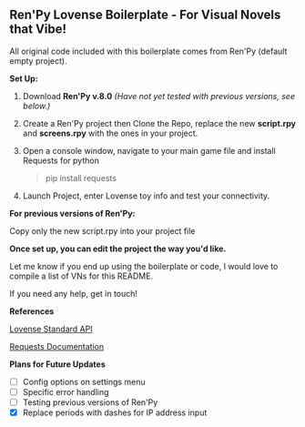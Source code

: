 ## Ren'Py Lovense Boilerplate - For Visual Novels that Vibe!

All original code included with this boilerplate comes from Ren'Py (default empty project).

**Set Up:**

 1. Download **Ren'Py v.8.0** *(Have not yet tested with previous
    versions, see below.)*
 2. Create a Ren'Py project then Clone the Repo, replace the new **script.rpy** and **screens.rpy** with the ones in your project.
 3. Open a console window, navigate to your main game file and install
    Requests for python 
    > pip install requests

 4. Launch Project, enter Lovense toy info and test your connectivity.

**For previous versions of Ren'Py:**

Copy only the new script.rpy into your project file

**Once set up, you can edit the project the way you'd like.** 

Let me know if you end up using the boilerplate or code, I would love to compile a list of VNs for this README.

If you need any help, get in touch!

**References**

[Lovense Standard API](https://www.lovense.com/sextoys/developer/doc#standard-api-title)

[Requests Documentation](https://requests.readthedocs.io/en/latest/)

**Plans for Future Updates**

 - [ ] Config options on settings menu
 - [ ] Specific error handling
 - [ ] Testing previous versions of Ren'Py 
 - [X] Replace periods with dashes for IP address input
